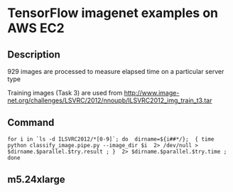 # TensorFlow imagenet examples on AWS EC2

## Description

929 images are processed to measure elapsed time on a particular server type

Training images (Task 3) are used from http://www.image-net.org/challenges/LSVRC/2012/nnoupb/ILSVRC2012_img_train_t3.tar

## Command
 ```
for i in `ls -d ILSVRC2012/*[0-9]`; do  dirname=${i##*/};  { time python classify_image.pipe.py --image_dir $i  2> /dev/null > $dirname.$parallel.$try.result ; }  2> $dirname.$parallel.$try.time ; done
```

## m5.24xlarge


